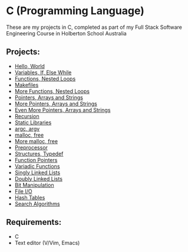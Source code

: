# C (Programming Language)
These are my projects in C, completed as part of my Full Stack Software Engineering Course in Holberton School Australia

## Projects:
* [Hello, World](hello_world/)
* [Variables, If, Else While](variables_if_else_while/)
* [Functions, Nested Loops](functions_nexted_loops/)
* [Makefiles](makefiles/)
* [More Functions, Nested Loops](more_functions_nested_loops/)
* [Pointers, Arrays and Strings](pointers_arrays_strings/)
* [More Pointers, Arrays and Strings](pointers_arrays_strings/)
* [Even More Pointers, Arrays and Strings](pointers_arrays_strings/)
* [Recursion](recursion/)
* [Static Libraries](static_libraries/)
* [argc, argv](argc_argv/)
* [malloc, free](malloc_free/)
* [More malloc, free](more_malloc_free/)
* [Preprocessor](preprocessor/)
* [Structures, Typedef](structures_typedef/)
* [Function Pointers](function_pointers/)
* [Variadic Functions](variadic_functions/)
* [Singly Linked Lists](singly_linked_lists/)
* [Doubly Linked Lists](doubly_linked_lists/)
* [Bit Manipulation](bit_manipulation/)
* [File I/O](file_io/)
* [Hash Tables](hash_tables/)
* [Search Algorithms](search_algorithms/)

## Requirements:
* C
* Text editor (V/Vim, Emacs)

